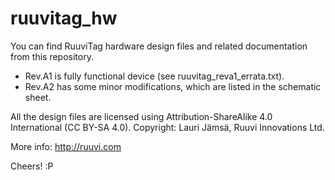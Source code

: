 # ruuvitag_hw
You can find RuuviTag hardware design files and related documentation from this repository.

* Rev.A1 is fully functional device (see ruuvitag_reva1_errata.txt).
* Rev.A2 has some minor modifications, which are listed in the schematic sheet.

All the design files are licensed using Attribution-ShareAlike 4.0 International (CC BY-SA 4.0).
Copyright: Lauri Jämsä, Ruuvi Innovations Ltd.

More info: http://ruuvi.com

Cheers! :P
